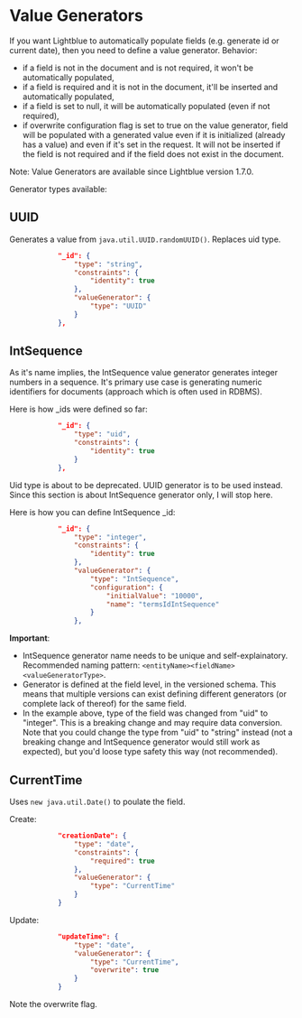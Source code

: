 # Value Generators

If you want Lightblue to automatically populate fields (e.g. generate id or current date), then you need to define a value generator. Behavior:
* if a field is not in the document and is not required, it won't be automatically populated,
* if a field is required and it is not in the document, it'll be inserted and automatically populated,
* if a field is set to null, it will be automatically populated (even if not required),
* if overwrite configuration flag is set to true on the value generator, field will be populated with a generated value even if it is initialized (already has a value) and even if it's set in the request. It will not be inserted if the field is not required and if the field does not exist in the document.

Note: Value Generators are available since Lightblue version 1.7.0.

Generator types available:
## UUID

Generates a value from ```java.util.UUID.randomUUID()```. Replaces uid type.

```json
            "_id": {
                "type": "string",
                "constraints": {
                    "identity": true
                },
                "valueGenerator": {
                    "type": "UUID"
                }
            },
```


## IntSequence

As it's name implies, the IntSequence value generator generates integer numbers in a sequence. It's primary use case is generating numeric identifiers for documents (approach which is often used in RDBMS).

Here is how _ids were defined so far:
```json
            "_id": {
                "type": "uid",
                "constraints": {
                    "identity": true
                }
            },
```
Uid type is about to be deprecated. UUID generator is to be used instead. Since this section is about IntSequence generator only, I will stop here.

Here is how you can define IntSequence _id:
```json
            "_id": {
                "type": "integer",
                "constraints": {
                    "identity": true
                },
                "valueGenerator": {
                    "type": "IntSequence",
                    "configuration": {
                        "initialValue": "10000",
                        "name": "termsIdIntSequence"
                    }
                },
```

**Important**:
* IntSequence generator name needs to be unique and self-explainatory. Recommended naming pattern: ```<entityName><fieldName><valueGeneratorType>```.
* Generator is defined at the field level, in the versioned schema. This means that multiple versions can exist defining different generators (or complete lack of thereof) for the same field.
* In the example above, type of the field was changed from "uid" to "integer". This is a breaking change and may require data conversion. Note that you could change the type from "uid" to "string" instead (not a breaking change and IntSequence generator would still work as expected), but you'd loose type safety this way (not recommended).

## CurrentTime

Uses ```new java.util.Date()``` to poulate the field.

Create:
```json
            "creationDate": {
                "type": "date",
                "constraints": {
                    "required": true
                },
                "valueGenerator": {
                    "type": "CurrentTime"
                }
            }
```

Update:
```json
            "updateTime": {
                "type": "date",
                "valueGenerator": {
                    "type": "CurrentTime",
                    "overwrite": true
                }
            }
```
Note the overwrite flag.
